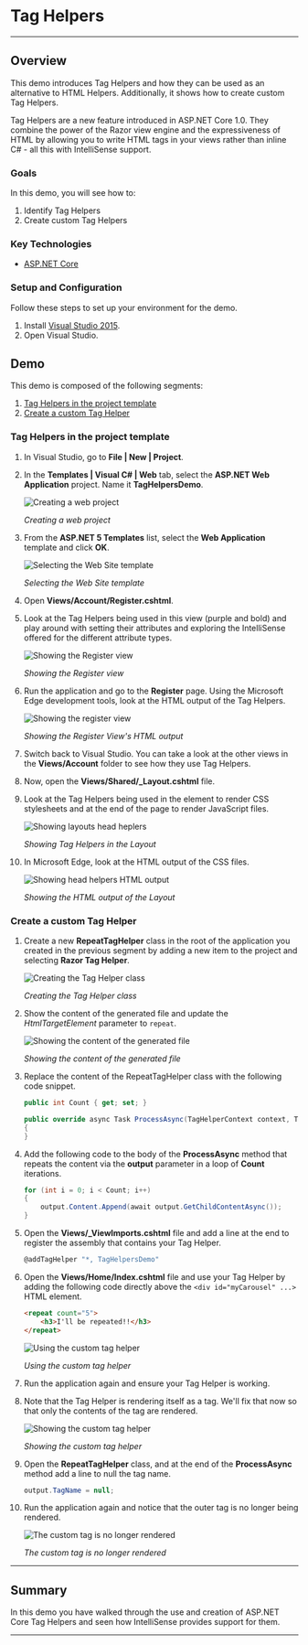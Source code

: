 <a name="title"></a>
# Tag Helpers #

---
<a name="Overview"></a>
## Overview ##

This demo introduces Tag Helpers and how they can be used as an alternative to HTML Helpers. Additionally, it shows how to create custom Tag Helpers.

Tag Helpers are a new feature introduced in ASP.NET Core 1.0. They combine the power of the Razor view engine and the expressiveness of HTML by allowing you to write HTML tags in your views rather than inline C# - all this with IntelliSense support.

<a id="goals"></a>
### Goals ###
In this demo, you will see how to:

1. Identify Tag Helpers
1. Create custom Tag Helpers

<a name="technologies"></a>
### Key Technologies ###

- [ASP.NET Core][1]

[1]: http://docs.asp.net

<a name="Setup"></a>
### Setup and Configuration ###
Follow these steps to set up your environment for the demo.

1. Install [Visual Studio 2015](https://www.visualstudio.com/).
1. Open Visual Studio.

<a name="Demo"></a>
## Demo ##
This demo is composed of the following segments:

1. [Tag Helpers in the project template](#segment1)
1. [Create a custom Tag Helper](#segment2)

<a name="segment1"></a>
### Tag Helpers in the project template ###

1. In Visual Studio, go to **File | New | Project**.

1. In the **Templates | Visual C# | Web** tab, select the **ASP.NET Web Application** project. Name it **TagHelpersDemo**.

	![Creating a web project](images/creating-a-web-project.png?raw=true "Creating a web project")

	_Creating a web project_

1. From the **ASP.NET 5 Templates** list, select the **Web Application** template and click **OK**.

	![Selecting the Web Site template](images/selecting-the-web-site-template.png?raw=true "Selecting the Web Site template")

	_Selecting the Web Site template_

1. Open **Views/Account/Register.cshtml**.

1. Look at the Tag Helpers being used in this view (purple and bold) and play around with setting their attributes and exploring the IntelliSense offered for the different attribute types.

	![Showing the Register view](images/register-view.png?raw=true "Showing the register view")

	_Showing the Register view_

1. Run the application and go to the **Register** page. Using the Microsoft Edge development tools, look at the HTML output of the Tag Helpers.

	![Showing the register view](images/register-view-html-output.png?raw=true "Showing the register view")

	_Showing the Register View's HTML output_

1. Switch back to Visual Studio. You can take a look at the other views in the **Views/Account** folder to see how they use Tag Helpers.

1. Now, open the **Views/Shared/_Layout.cshtml** file.

1. Look at the Tag Helpers being used in the **<head>** element to render CSS stylesheets and at the end of the page to render JavaScript files.

	![Showing layouts head heplers](images/head-layouts-helpers.png?raw=true "Showing layouts head heplers")

	_Showing Tag Helpers in the Layout_

1. In Microsoft Edge, look at the HTML output of the CSS files.

	![Showing head helpers HTML output](images/head-helpers-html-output.png?raw=true "Showing head helpers html output")

	_Showing the HTML output of the Layout_

<a name="segment2"></a>
### Create a custom Tag Helper ###

1. Create a new **RepeatTagHelper** class in the root of the application you created in the previous segment by adding a new item to the project and selecting **Razor Tag Helper**.

	![Creating the Tag Helper class](images/creating-the-tag-helper-class.png?raw=true "Creating the Tag Helper class")

	_Creating the Tag Helper class_

1. Show the content of the generated file and update the _HtmlTargetElement_
 parameter to `repeat`.

	![Showing the content of the generated file](images/showing-the-generated-tag-helper.png?raw=true "Showing the content of the generated file")

	_Showing the content of the generated file_

1. Replace the content of the RepeatTagHelper class with the following code snippet.

	````C#
    public int Count { get; set; }

    public override async Task ProcessAsync(TagHelperContext context, TagHelperOutput output)
    {
    }
	````

1. Add the following code to the body of the **ProcessAsync** method that repeats the content via the **output** parameter in a loop of **Count** iterations.

	````C#
    for (int i = 0; i < Count; i++)
    {
        output.Content.Append(await output.GetChildContentAsync());
    }
	````

1. Open the **Views/_ViewImports.cshtml** file and add a line at the end to register the assembly that contains your Tag Helper.

	````C#
	@addTagHelper "*, TagHelpersDemo"
	````

1. Open the **Views/Home/Index.cshtml** file and use your Tag Helper by adding the following code directly above the `<div id="myCarousel" ...>` HTML element.

	````HTML
	<repeat count="5">
		<h3>I'll be repeated!!</h3>
	</repeat>
	````

	![Using the custom tag helper](images/using-custom-tag-helper.png?raw=true "Using custom tag helper")

	_Using the custom tag helper_

1. Run the application again and ensure your Tag Helper is working.

1. Note that the Tag Helper is rendering itself as a **<repeat>** tag. We'll fix that now so that only the contents of the tag are rendered.

	![Showing the custom tag helper](images/custom-tag-helper.png?raw=true "Showing the custom tag helper")

	_Showing the custom tag helper_

1. Open the **RepeatTagHelper** class, and at the end of the **ProcessAsync** method add a line to null the tag name.

	````C#
	output.TagName = null;
	````

1. Run the application again and notice that the outer tag is no longer being rendered.

	![The custom tag is no longer rendered](images/custom-tag-is-no-longer-rendered.png?raw=true "The custom tag is no longer rendered")

	_The custom tag is no longer rendered_

---

<a name="summary"></a>
## Summary ##

In this demo you have walked through the use and creation of ASP.NET Core Tag Helpers and seen how IntelliSense provides support for them.

---
